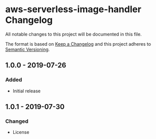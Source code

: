 # aws-serverless-image-handler Changelog

All notable changes to this project will be documented in this file.

The format is based on [Keep a Changelog](http://keepachangelog.com/) and this project adheres to [Semantic Versioning](http://semver.org/).

## 1.0.0 - 2019-07-26
### Added
- Initial release

## 1.0.1 - 2019-07-30
### Changed
- License
